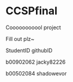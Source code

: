 CCSPfinal
=========

Cooooooooool project

Fill out plz~

StudentID            githubID

b00902062            jacky82226

b00502084            shadowevor
